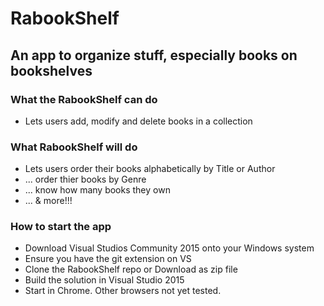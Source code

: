 # RabookShelf
## An app to organize stuff, especially books on bookshelves

### What the RabookShelf can do
* Lets users add, modify and delete books in a collection 

### What RabookShelf will do
* Lets users order their books alphabetically by Title or Author
* ... order thier books by Genre
* ... know how many books they own
* ... & more!!!

### How to start the app
* Download Visual Studios Community 2015 onto your Windows system
* Ensure you have the git extension on VS
* Clone the RabookShelf repo or Download as zip file
* Build the solution in Visual Studio 2015
* Start in Chrome.  Other browsers not yet tested.



